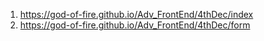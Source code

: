 1. https://god-of-fire.github.io/Adv_FrontEnd/4thDec/index
2. https://god-of-fire.github.io/Adv_FrontEnd/4thDec/form
